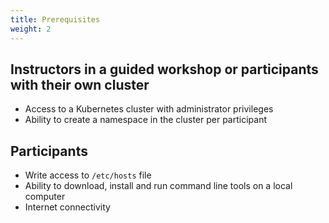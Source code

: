 ```yaml
---
title: Prerequisites
weight: 2
---
```


## Instructors in a guided workshop or participants with their own cluster

* Access to a Kubernetes cluster with administrator privileges
* Ability to create a namespace in the cluster per participant

## Participants

* Write access to `/etc/hosts` file
* Ability to download, install and run command line tools on a local computer
* Internet connectivity
